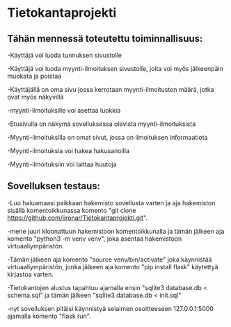 # Tietokantaprojekti

## Tähän mennessä toteutettu toiminnallisuus:


 -Käyttäjä voi luoda tunnuksen sivustolle
 
 -Käyttäjä voi luoda myynti-ilmoituksen sivustolle, joita voi myös jälkeenpäin muokata ja poistaa

 -Käyttäjällä on oma sivu jossa kerrotaan myynti-ilmoitusten määrä, jotka ovat myös näkyvillä

 -myynti-ilmoituksille voi asettaa luokkia

 -Etusivulla on näkymä sovelluksessa olevista myynti-ilmoituksista

 -Myynti-ilmoituksilla on omat sivut, jossa on ilmoituksen informaatiota

 -Myynti-ilmoituksia voi hakea hakusanoilla

 -Myynti-ilmoituksiin voi laittaa huutoja

 ## Sovelluksen testaus:

 -Luo haluamaasi paikkaan hakemisto sovellusta varten ja aja hakemiston sisällä komentoikkunassa komento "git clone https://github.com/iironar/Tietokantaprojekti.git".
 
 -mene juuri kloonattuun hakemistoon komentoikkunalla ja tämän jälkeen aja komento "python3 -m venv venv", joka asentaa hakemistoon virtuaaliympäristön.
 
 -Tämän jälkeen aja komento "source venv/bin/activate" joka käynnistää virtuaaliympäristön, jonka jälkeen aja komento "pip install flask" käytettyä kirjastoa varten.
 
  -Tietokantojen alustus tapahtuu ajamalla ensin "sqlite3 database.db < schema.sql" ja tämän jälkeen
  "sqlite3 database.db < init.sql"

 -nyt sovelluksen pitäisi käynnistyä selaimen osoitteeseen 127.0.0.1:5000 ajamalla komento "flask run".

 
 
